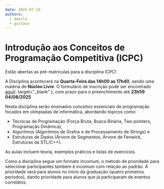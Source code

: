 ```yaml
---
date: 2025-07-19
authors:
  - danilo
  - gustavo
---
```


# Introdução aos Conceitos de Programação Competitiva (ICPC)

Estão abertas as pré-matrículas para a disciplina ICPC!

A Disciplina acontecerá na **Quarta-Feira das 14h00 as 17h40**, sendo uma matéria de **Núcleo Livre**.
O formulário de inscrição pode ser encontrado [aqui](https://docs.google.com/forms/d/e/1FAIpQLSfcZIB7muXrJBfobuXL38TJo0rhTrTBXPaNvQGbjHWgwKGX5Q/viewform){: target="_blank" }, com prazo para o preenchimento até **23h59 04/08/2025**


Nesta disciplina serão ensinados conceitos essenciais de programação focados em olimpíadas de informática, abordando tópicos como: 

- Técnicas de Programação (Força Bruta, Busca Binária, Two pointers, Programação Dinâmica),
- Algoritmos (Algoritmos de Grafos e de Processamento de Strings) e 
- Estruturas de Dados (Árvore de Segmentos,  Árvore de Fenwick, Estruturas da STL/C++).

As aulas incluem teoria, exemplos práticos e listas de exercícios.

Como a disciplina segue um formato incomum, o método de prioridade para selecionar participantes também é incomum com relação ao padrão. A prioridade será para alunos no inicio da graduação (quatro primeiros períodos), dando prioridade para alunos que já participaram de eventos correlatos.
